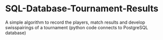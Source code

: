 # SQL-Database-Tournament-Results
A simple algorithm to record the players, match results and develop swisspairings of a tournament (python code connects to PostgreSQL database)
